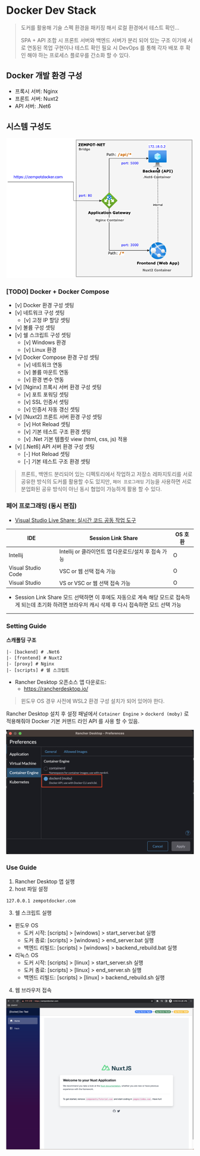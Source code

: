 # Docker Dev Stack
> 도커를 활용해 기술 스펙 환경을 패키징 해서 로컬 환경에서 테스트 확인…
>
> SPA + API 조합 시 프론트 서버와 백엔드 서버가 분리 되어 있는 구조 이기에 서로 연동된 목업 구현이나 테스트 확인 필요 시 DevOps 를 통해 각자 배포 후 확인 해야 하는 프로세스 플로우를 간소화 할 수 있다.

## Docker 개발 환경 구성
- 프록시 서버: Nginx
- 프론트 서버: Nuxt2
- API 서버: .Net6

## 시스템 구성도
![서버 구성](@guide/docker-local-development-test1.png)

### [TODO] Docker + Docker Compose
- [v] Docker 환경 구성 셋팅
- [v] 네트워크 구성 셋팅
  - [v] 고정 IP 할당 셋팅
- [v] 볼륨 구성 셋팅
- [v] 쉘 스크립트 구성 셋팅
  - [v] Windows 환경
  - [v] Linux 환경
- [v] Docker Compose 환경 구성 셋팅
  - [v] 네트워크 연동
  - [v] 볼륨 마운트 연동
  - [v] 환경 변수 연동
- [v] [Nginx] 프록시 서버 환경 구성 셋팅
  - [v] 포트 포워딩 셋팅
  - [v] SSL 인증서 셋팅
  - [v] 인증서 자동 갱신 셋팅
- [v] [Nuxt2] 프론트 서버 환경 구성 셋팅
  - [v] Hot Reload 셋팅
  - [v] 기본 테스트 구조 환경 셋팅
  - [v] .Net 기본 템플릿 view (html, css, js) 적용
- [v] [.Net6] API 서버 환경 구성 셋팅
  - [-] Hot Reload 셋팅
  - [-] 기본 테스트 구조 환경 셋팅

> 프론트, 백엔드 분리되어 있는 디펙토리에서 작업하고 저장소 레파지토리를 서로 공유한 방식의 도커를 활용할 수도 있지만, `페어 프로그래밍` 기능을 사용하면 서로 분업화된 공유 방식이 아닌 동시 협업이 가능하게 활용 할 수 있다.


### 페어 프로그래밍 (동시 편집)
- [Visual Studio Live Share: 실시간 코드 공동 작업 도구](https://visualstudio.microsoft.com/ko/services/live-share/)

| IDE                | Session Link Share                  | OS 호환 |
|--------------------|-------------------------------------|-------|
| Intellij           | Intellij or 클라이언트 앱 다운로드/설치 후 접속 가능 | O     |
| Visual Studio Code | VSC or 웹 선택 접속 가능                   | O     |
| Visual Studio      | VS or VSC or 웹 선택 접속 가능             | O     |

- Session Link Share 모드 선택하면 이 후에도 자동으로 계속 해당 모드로 접속하게 되는데 초기화 하려면 브라우저 캐시 삭제 후 다시 접속하면 모드 선택 가능

---

### Setting Guide

**스캐폴딩 구조**
``` text
|- [backend] # .Net6
|- [frontend] # Nuxt2
|- [proxy] # Nginx
|- [scripts] # 쉘 스크립트
```

- Rancher Desktop 오픈소스 앱 다운로드:
  - <https://rancherdesktop.io/>

> 윈도우 OS 경우 사전에 WSL2 환경 구성 설치가 되어 있어야 한다.

Rancher Desktop 설치 후 설정 패널에서 `Cotainer Engine` > `dockerd (moby)` 로 적용해줘야 Docker 기본 커맨드 라인 API 를 사용 할 수 있음.

![Rancher Desktop 패널 필수 셋팅 옵션](@guide/docker-local-development-test2.png)

### Use Guide
1. Rancher Desktop 앱 실행
2. host 파일 설정

``` text
127.0.0.1 zempotdocker.com
```

3. 쉘 스크립트 실행
- 윈도우 OS
  - 도커 시작: [scripts] > [windows] > start_server.bat 실행
  - 도커 종료: [scripts] > [windows] > end_server.bat 실행
  - 백엔드 리빌드: [scripts] > [windows] > backend_rebuild.bat 실행
- 리눅스 OS
  - 도커 시작: [scripts] > [linux] > start_server.sh 실행
  - 도커 종료: [scripts] > [linux] > end_server.sh 실행
  - 백엔드 리빌드: [scripts] > [linux] > backend_rebuild.sh 실행

4. 웹 브라우저 접속
 
![Docker Dev Stack](@guide/docker-local-development-test3.png)

